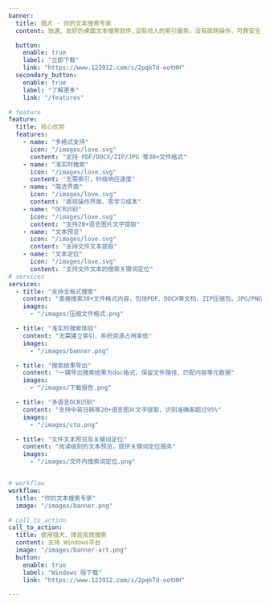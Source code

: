 ```yaml
---
banner:
  title: 猎犬 - 你的文本搜索专家
  content: 快速、友好的桌面文本搜索软件,没有烦人的索引服务，没有联网操作，可靠安全！

  button:
    enable: true
    label: "立即下载"
    link: "https://www.123912.com/s/2pqkTd-ootHH"
  secondary_button:
    enable: true
    label: "了解更多"
    link: "/features"

# feature
feature:
  title: 核心优势
  features:
    - name: "多格式支持"
      icon: "/images/love.svg"
      content: "支持 PDF/DOCX/ZIP/JPG 等30+文件格式"
    - name: "准实时搜索"
      icon: "/images/love.svg"
      content: "无需索引，秒级响应速度"
    - name: "简洁界面"
      icon: "/images/love.svg"
      content: "直观操作界面，零学习成本"
    - name: "OCR识别"
      icon: "/images/love.svg"
      content: "支持20+语言图片文字提取"
    - name: "文本预览"
      icon: "/images/love.svg"
      content: "支持文件文本提取"
    - name: "文本定位"
      icon: "/images/love.svg"
      content: "支持文件文本的搜索关键词定位"
# services
services:
  - title: "支持全格式搜索"
    content: "直接搜索30+文件格式内容，包括PDF、DOCX等文档，ZIP压缩包，JPG/PNG图片中的文字；支持的格式包含：pdf doc docx ppt pptx xls xlsx txt zip rar 7z xml markdown java sql xmind json svg vsdx dwg epub mobi azw3 jpg png jpeg gif bmp tiff webp等"
    images:
      - "/images/压缩文件格式.png"

  - title: "准实时搜索体验"
    content: "无需建立索引，系统资源占用率低"
    images:
      - "/images/banner.png"

  - title: "搜索结果导出"
    content: "一键导出搜索结果为doc格式，保留文件路径、匹配内容等元数据"
    images:
      - "/images/下载报告.png"

  - title: "多语言OCR识别"
    content: "支持中英日韩等20+语言图片文字提取，识别准确率超过95%"
    images:
      - "/images/cta.png"

  - title: "文件文本预览及关键词定位"
    content: "阅读级别的文本预览，提供关键词定位服务"
    images:
      - "/images/文件内搜索词定位.png"


# workflow
workflow:
  title: "你的文本搜索专家"
  image: "/images/banner.png"

# call_to_action
call_to_action:
  title: 使用猎犬，体验高效搜索
  content: 支持 Windows平台
  image: "/images/banner-art.png"
  button:
    enable: true
    label: "Windows 版下载"
    link: "https://www.123912.com/s/2pqkTd-ootHH"

---
```

